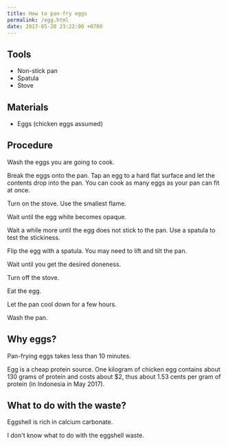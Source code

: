 ```yaml
---
title: How to pan-fry eggs
permalink: /egg.html
date: 2017-05-20 23:22:00 +0700
---
```


## Tools

- Non-stick pan
- Spatula
- Stove

## Materials

- Eggs (chicken eggs assumed)

## Procedure

Wash the eggs you are going to cook.

Break the eggs onto the pan.
Tap an egg to a hard flat surface
and let the contents drop into the pan.
You can cook as many eggs as your pan can fit at once.

Turn on the stove.
Use the smallest flame.

Wait until the egg white becomes opaque.

Wait a while more until the egg does not stick to the pan.
Use a spatula to test the stickiness.

Flip the egg with a spatula.
You may need to lift and tilt the pan.

Wait until you get the desired doneness.

Turn off the stove.

Eat the egg.

Let the pan cool down for a few hours.

Wash the pan.

## Why eggs?

Pan-frying eggs takes less than 10 minutes.

Egg is a cheap protein source.
One kilogram of chicken egg contains about
130 grams of protein and costs about $2,
thus about 1.53 cents per gram of protein
(in Indonesia in May 2017).

## What to do with the waste?

Eggshell is rich in calcium carbonate.

I don't know what to do with the eggshell waste.
